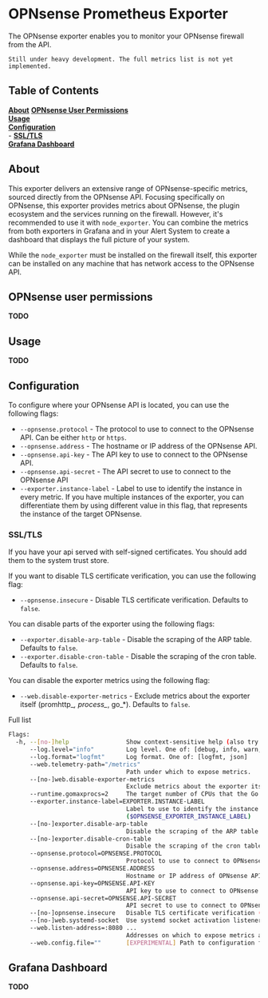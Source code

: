# OPNsense Prometheus Exporter

The OPNsense exporter enables you to monitor your OPNsense firewall from the API.

`Still under heavy development. The full metrics list is not yet implemented.`

## Table of Contents

**[About](#about)**
**[OPNsense User Permissions](#opnsense-user-permissions)**  
**[Usage](#usage)**  
**[Configuration](#configuration)**  
      - **[SSL/TLS](#ssltls)**  
**[Grafana Dashboard](#grafana-dashboard)**  

## About

This exporter delivers an extensive range of OPNsense-specific metrics, sourced directly from the OPNsense API. Focusing specifically on OPNsense, this exporter provides metrics about OPNsense, the plugin ecosystem and the services running on the firewall. However, it's recommended to use it with `node_exporter`. You can combine the metrics from both exporters in Grafana and in your Alert System to create a dashboard that displays the full picture of your system.

While the `node_exporter` must be installed on the firewall itself, this exporter can be installed on any machine that has network access to the OPNsense API.

## OPNsense user permissions

**TODO**

## Usage

**TODO**

## Configuration

To configure where your OPNsense API is located, you can use the following flags:

- `--opnsense.protocol` - The protocol to use to connect to the OPNsense API. Can be either `http` or `https`.
- `--opnsense.address` - The hostname or IP address of the OPNsense API.
- `--opnsense.api-key` - The API key to use to connect to the OPNsense API.
- `--opnsense.api-secret` - The API secret to use to connect to the OPNsense API
- `--exporter.instance-label` - Label to use to identify the instance in every metric. If you have multiple instances of the exporter, you can differentiate them by using different value in this flag, that represents the instance of the target OPNsense.

### SSL/TLS

If you have your api served with self-signed certificates. You should add them to the system trust store.

If you want to disable TLS certificate verification, you can use the following flag:

- `--opnsense.insecure` - Disable TLS certificate verification. Defaults to `false`.

You can disable parts of the exporter using the following flags:

- `--exporter.disable-arp-table` - Disable the scraping of the ARP table. Defaults to `false`.
- `--exporter.disable-cron-table` - Disable the scraping of the cron table. Defaults to `false`.

You can disable the exporter metrics using the following flag:

- `--web.disable-exporter-metrics` - Exclude metrics about the exporter itself (promhttp_*, process_*, go_*). Defaults to `false`.

Full list

```bash
Flags:
  -h, --[no-]help                Show context-sensitive help (also try --help-long and --help-man).
      --log.level="info"         Log level. One of: [debug, info, warn, error]
      --log.format="logfmt"      Log format. One of: [logfmt, json]
      --web.telemetry-path="/metrics"  
                                 Path under which to expose metrics.
      --[no-]web.disable-exporter-metrics  
                                 Exclude metrics about the exporter itself (promhttp_*, process_*, go_*). ($OPNSENSE_EXPORTER_DISABLE_EXPORTER_METRICS)
      --runtime.gomaxprocs=2     The target number of CPUs that the Go runtime will run on (GOMAXPROCS) ($GOMAXPROCS)
      --exporter.instance-label=EXPORTER.INSTANCE-LABEL  
                                 Label to use to identify the instance in every metric. If you have multiple instances of the exporter, you can differentiate them by using different value in this flag, that represents the instance of the target OPNsense.
                                 ($OPNSENSE_EXPORTER_INSTANCE_LABEL)
      --[no-]exporter.disable-arp-table  
                                 Disable the scraping of the ARP table ($OPNSENSE_EXPORTER_DISABLE_ARP_TABLE)
      --[no-]exporter.disable-cron-table  
                                 Disable the scraping of the cron table ($OPNSENSE_EXPORTER_DISABLE_CRON_TABLE)
      --opnsense.protocol=OPNSENSE.PROTOCOL  
                                 Protocol to use to connect to OPNsense API. One of: [http, https] ($OPNSENSE_EXPORTER_OPS_PROTOCOL)
      --opnsense.address=OPNSENSE.ADDRESS  
                                 Hostname or IP address of OPNsense API ($OPNSENSE_EXPORTER_OPS_API)
      --opnsense.api-key=OPNSENSE.API-KEY  
                                 API key to use to connect to OPNsense API ($OPNSENSE_EXPORTER_OPS_API_KEY)
      --opnsense.api-secret=OPNSENSE.API-SECRET  
                                 API secret to use to connect to OPNsense API ($OPNSENSE_EXPORTER_OPS_API_SECRET)
      --[no-]opnsense.insecure   Disable TLS certificate verification ($OPNSENSE_EXPORTER_OPS_INSECURE)
      --[no-]web.systemd-socket  Use systemd socket activation listeners instead of port listeners (Linux only).
      --web.listen-address=:8080 ...  
                                 Addresses on which to expose metrics and web interface. Repeatable for multiple addresses.
      --web.config.file=""       [EXPERIMENTAL] Path to configuration file that can enable TLS or authentication. See: https://github.com/prometheus/exporter-toolkit/blob/master/docs/web-configuration.md
```

## Grafana Dashboard

**TODO**
